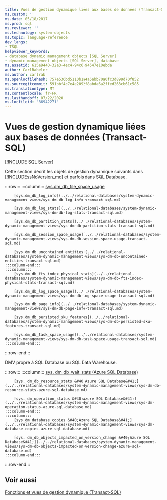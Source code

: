 ```yaml
---
title: Vues de gestion dynamique liées aux bases de données (Transact-SQL) | Microsoft Docs
ms.custom: ''
ms.date: 05/18/2017
ms.prod: sql
ms.reviewer: ''
ms.technology: system-objects
ms.topic: language-reference
dev_langs:
- TSQL
helpviewer_keywords:
- database dynamic management objects [SQL Server]
- dynamic management objects [SQL Server], database
ms.assetid: 615e9440-32a3-4ec4-94c6-94547e10ebda
author: CarlRabeler
ms.author: carlrab
ms.openlocfilehash: 757e536bd5110b1a4a5abb70a0fc3d899d70f852
ms.sourcegitcommit: 591bbf4c7e4e2092f8abda6a2ffed263cb61c585
ms.translationtype: MT
ms.contentlocale: fr-FR
ms.lasthandoff: 07/22/2020
ms.locfileid: "86942271"
---
```

# <a name="database-related-dynamic-management-views-transact-sql"></a>Vues de gestion dynamique liées aux bases de données (Transact-SQL)
[!INCLUDE [SQL Server](../../includes/applies-to-version/sqlserver.md)]

  Cette section décrit les objets de gestion dynamique suivants dans [!INCLUDE[ssNoVersion_md](../../includes/ssnoversion-md.md)] et parfois dans SQL Database.  

:::row:::
    :::column:::
        [sys.dm_db_file_space_usage](../../relational-databases/system-dynamic-management-views/sys-dm-db-file-space-usage-transact-sql.md)

        [sys.dm_db_log_info](../../relational-databases/system-dynamic-management-views/sys-dm-db-log-info-transact-sql.md)

        [sys.dm_db_log_stats](../../relational-databases/system-dynamic-management-views/sys-dm-db-log-stats-transact-sql.md)

        [sys.dm_db_partition_stats](../../relational-databases/system-dynamic-management-views/sys-dm-db-partition-stats-transact-sql.md)

        [sys.dm_db_session_space_usage](../../relational-databases/system-dynamic-management-views/sys-dm-db-session-space-usage-transact-sql.md)

        [sys.dm_db_uncontained_entities](../../relational-databases/system-dynamic-management-views/sys-dm-db-uncontained-entities-transact-sql.md)
    :::column-end:::
    :::column:::
        [sys.dm_db_fts_index_physical_stats](../../relational-databases/system-dynamic-management-views/sys-dm-db-fts-index-physical-stats-transact-sql.md)

        [sys.dm_db_log_space_usage](../../relational-databases/system-dynamic-management-views/sys-dm-db-log-space-usage-transact-sql.md)

        [sys.dm_db_page_info](../../relational-databases/system-dynamic-management-views/sys-dm-db-page-info-transact-sql.md)

        [sys.dm_db_persisted_sku_features](../../relational-databases/system-dynamic-management-views/sys-dm-db-persisted-sku-features-transact-sql.md)

        [sys.dm_db_task_space_usage](../../relational-databases/system-dynamic-management-views/sys-dm-db-task-space-usage-transact-sql.md)
    :::column-end:::
:::row-end:::

DMV propre à SQL Database ou SQL Data Warehouse.   

:::row:::
    :::column:::
        [sys. dm_db_wait_stats &#40;Azure SQL Database&#41;](../../relational-databases/system-dynamic-management-views/sys-dm-db-wait-stats-azure-sql-database.md)

        [sys. dm_db_resource_stats &#40;Azure SQL Database&#41;](../../relational-databases/system-dynamic-management-views/sys-dm-db-resource-stats-azure-sql-database.md)

        [sys. dm_operation_status &#40;Azure SQL Database&#41;](../../relational-databases/system-dynamic-management-views/sys-dm-operation-status-azure-sql-database.md)
    :::column-end:::
    :::column:::
        [sys.dm_database_copies &#40;Azure SQL Database&#41;](../../relational-databases/system-dynamic-management-views/sys-dm-database-copies-azure-sql-database.md)

        [sys. dm_db_objects_impacted_on_version_change &#40;Azure SQL Database&#41;](../../relational-databases/system-dynamic-management-views/sys-dm-db-objects-impacted-on-version-change-azure-sql-database.md)
    :::column-end:::
:::row-end:::
  
## <a name="see-also"></a>Voir aussi  
 [Fonctions et vues de gestion dynamique &#40;Transact-SQL&#41;](~/relational-databases/system-dynamic-management-views/system-dynamic-management-views.md)  
   
  

